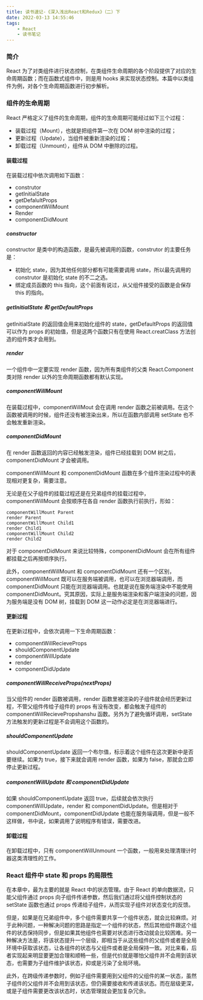 ```yaml
---
title: 读书速记-《深入浅出React和Redux》（二）下
date: 2022-03-13 14:55:46
tags:
    - React
    - 读书笔记
---
```


### 简介

React 为了对类组件进行状态控制，在类组件生命周期的各个阶段提供了对应的生命周期函数；而在函数式组件中，则是用 hooks 来实现状态控制。本篇中以类组件为例，对各个生命周期函数进行初步解析。

<!--more-->

### 组件的生命周期

React 严格定义了组件的生命周期，组件的生命周期可能经过如下三个过程：

-   装载过程（Mount），也就是把组件第一次在 DOM 树中渲染的过程；
-   更新过程（Update），当组件被重新渲染的过程；
-   卸载过程（Unmount），组件从 DOM 中删除的过程。

#### 装载过程

在装载过程中依次调用如下函数：

-   construtor
-   getInitialState
-   getDefalultProps
-   componentWillMount
-   Render
-   componentDidMount

##### constructor

constructor 是类中的构造函数，是最先被调用的函数，construtor 的主要任务是：

-   初始化 state，因为其他任何部分都有可能需要调用 state，所以最先调用的 construtor 是初始化 state 的不二之选。
-   绑定成员函数的 this 指向，这个前面有说过，从父组件接受的函数是会保存 this 的指向。

##### getInitialState 和 getDefaultProps

getInitialState 的返回值会用来初始化组件的 state，getDefaultProps 的返回值可以作为 props 的初始值，但是这两个函数只有在使用 React.creatClass 方法创造的组件类才会用到。

##### render

一个组件中一定要实现 render 函数，因为所有类组件的父类 React.Component 类对除 render 以外的生命周期函数都有默认实现。

##### componentWillMount

在装载过程中，componentWillMout 会在调用 render 函数之前被调用。在这个函数被调用的时候，组件还没有被渲染出来，所以在函数内部调用 setState 也不会触发重新渲染。

##### componentDidMount

在 render 函数返回的内容已经触发渲染，组件已经挂载到 DOM 树之后，componentDidMount 才会被调用。

componentWillMount 和 componentDidMount 函数在多个组件渲染过程中的表现相对更复杂，需要注意。

无论是在父子组件的挂载过程还是在兄弟组件的挂载过程中，componentWillMount 会按顺序在各自 render 函数执行前执行，形如：

```
componentWillMount Parent
render Parent
componentWillMount Child1
render Child1
componentWillMount Child2
render Child2
```

对于 componentDidMount 来说比较特殊，componentDidMount 会在所有组件都挂载之后再按顺序执行。

此外，componentWillMount 和 componentDidMount 还有一个区别，componentWillMount 既可以在服务端被调用，也可以在浏览器端调用，而 componentDidMount 只能在浏览器端调用。也就是说在服务端渲染中不能使用 componentDidMount。究其原因，实际上是服务端渲染和客户端渲染的问题，因为服务端是没有 DOM 树，挂载到 DOM 这一动作必定是在浏览器端进行。

#### 更新过程

在更新过程中，会依次调用一下生命周期函数：

-   componentWillRecieveProps
-   shouldComponentUpdate
-   componentWillUpdate
-   render
-   componentDidUpdate

##### componentWillReceiveProps(nextProps)

当父组件的 render 函数被调用，render 函数里被渲染的子组件就会经历更新过程，不管父组件传给子组件的 props 有没有改变，都会触发子组件的 componentWillRecievePropshanshu 函数。另外为了避免循环调用，setState 方法触发的更新过程是不会调用这个函数的。

##### shouldComponentUpdate

shouldComponentUpdate 返回一个布尔值，标示着这个组件在这次更新中是否要继续。如果为 true，接下来就会调用 render 函数，如果为 false，那就会立即停止更新过程。

##### componentWillUpdate 和 componentDidUpdate

如果 shouldComponentUpdate 返回 true，后续就会依次执行 componentWillUpdate，render 和 componentDidUpdate。但是相对于 componentDidMount，componentDidUpdate 也能在服务端调用，但是一般不这样做，书中说，如果调用了说明程序有错误，需要改进。

#### 卸载过程

在卸载过程中，只有 componentWillUnmount 一个函数，一般用来处理清理计时器这类清理性的工作。

### React 组件中 state 和 props 的局限性

在本章中，最为主要的就是 React 中的状态管理。由于 React 的单向数据流，只能父组件通过 props 向子组件传递参数，然后我们通过将父组件控制状态的 setState 函数也通过 props 传递给子组件，从而实现子组件对状态变化的反馈。

但是，如果是在兄弟组件中，多个组件需要共享一个组件状态，就会比较麻烦。对于此种问题，一种解决问题的思路是指定一个组件的状态，然后其他组件跟这个组件的状态保持同步，但是如果其他组件也需要对状态进行改动就会比较困难。另一种解决方法是，将该状态提升一个层级，即相当于从这些组件的父组件或者是全局环境中获取该状态，让各组件的状态与父组件或者是全局保持一致。对比来看，后者实现起来明显要更加合理和顺畅一些，但是代价就是哪怕父组件并不会用到该状态，也需要为子组件维护该状态，抑或是污染了全局环境。

此外，在跨级传递参数时，例如子组件需要用到父组件的父组件的某一状态，虽然子组件的父组件并不会用到该状态，但仍需要接收和传递该状态。而在层级更深，或是子组件需要更改该状态时，状态管理就会更加复杂冗余。